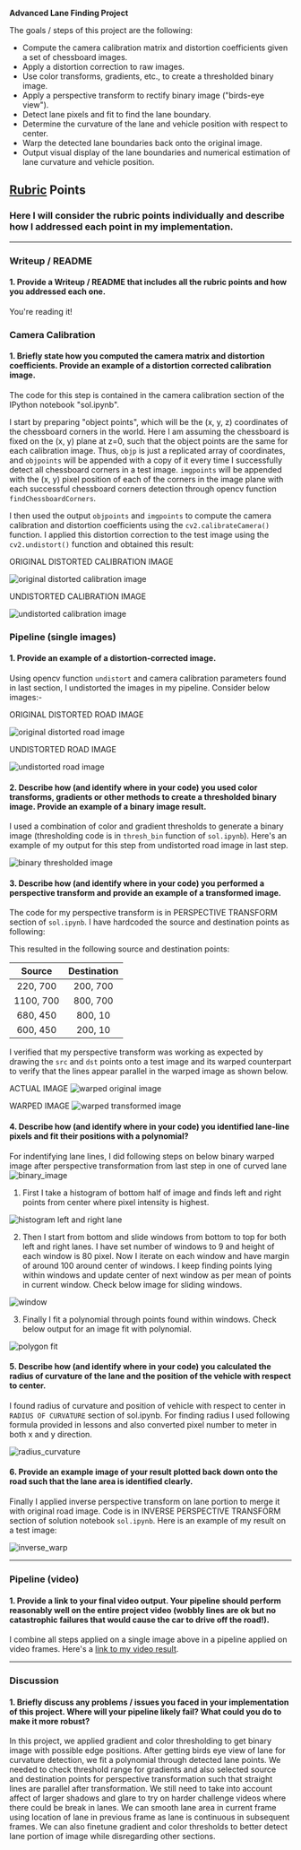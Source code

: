 **Advanced Lane Finding Project**

The goals / steps of this project are the following:

* Compute the camera calibration matrix and distortion coefficients given a set of chessboard images.
* Apply a distortion correction to raw images.
* Use color transforms, gradients, etc., to create a thresholded binary image.
* Apply a perspective transform to rectify binary image ("birds-eye view").
* Detect lane pixels and fit to find the lane boundary.
* Determine the curvature of the lane and vehicle position with respect to center.
* Warp the detected lane boundaries back onto the original image.
* Output visual display of the lane boundaries and numerical estimation of lane curvature and vehicle position.

[//]: # (Image References)

[image1]: ./output_images/distort.png "distored calibration image"
[image2]: ./output_images/cal1.png "undistorted camera calibration image"
[image3]: ./test_images/straight_lines1.jpg "distorted road image"
[image4]: ./output_images/cal2.png "undistorted road image"
[image5]: ./output_images/binary.png "binary thresholded image"
[image6]: ./output_images/warp_original.png "warped original image"
[image7]: ./output_images/warp_perspective.png "warped transformed image"
[image8]: ./output_images/histogram.png "histogram"
[image9]: ./output_images/window.png "window for lane detection"
[image10]: ./output_images/poly.png "polygon fit in lane curvature"
[image11]: ./output_images/radius.png "polygon fit in lane curvature"
[image12]: ./output_images/inverse.png "inverse perspective of detected lane back to orignal image"
[image13]: ./output_images/binary_warp.png "binary perspective transformation"
[video1]: ./project_output.mp4 "Video"

## [Rubric](https://review.udacity.com/#!/rubrics/571/view) Points

### Here I will consider the rubric points individually and describe how I addressed each point in my implementation.  

---

### Writeup / README

#### 1. Provide a Writeup / README that includes all the rubric points and how you addressed each one. 

You're reading it!

### Camera Calibration

#### 1. Briefly state how you computed the camera matrix and distortion coefficients. Provide an example of a distortion corrected calibration image.

The code for this step is contained in the camera calibration section of the IPython notebook "sol.ipynb".  

I start by preparing "object points", which will be the (x, y, z) coordinates of the chessboard corners in the world. Here I am assuming the chessboard is fixed on the (x, y) plane at z=0, such that the object points are the same for each calibration image.  Thus, `objp` is just a replicated array of coordinates, and `objpoints` will be appended with a copy of it every time I successfully detect all chessboard corners in a test image.  `imgpoints` will be appended with the (x, y) pixel position of each of the corners in the image plane with each successful chessboard corners detection through opencv function `findChessboardCorners`.  

I then used the output `objpoints` and `imgpoints` to compute the camera calibration and distortion coefficients using the `cv2.calibrateCamera()` function.  I applied this distortion correction to the test image using the `cv2.undistort()` function and obtained this result:

ORIGINAL DISTORTED CALIBRATION IMAGE

![original distorted calibration image][image1]

UNDISTORTED CALIBRATION IMAGE

![undistorted calibration image][image2]


### Pipeline (single images)

#### 1. Provide an example of a distortion-corrected image.

Using opencv function `undistort` and camera calibration parameters found in last section, I undistorted the images in my pipeline. Consider below images:-

ORIGINAL DISTORTED ROAD IMAGE

![original distorted road image][image3]

UNDISTORTED ROAD IMAGE

![undistorted road image][image4]


#### 2. Describe how (and identify where in your code) you used color transforms, gradients or other methods to create a thresholded binary image.  Provide an example of a binary image result.

I used a combination of color and gradient thresholds to generate a binary image (thresholding code is in `thresh_bin` function of `sol.ipynb`). Here's an example of my output for this step from undistorted road image in last step.

![binary thresholded image][image5]

#### 3. Describe how (and identify where in your code) you performed a perspective transform and provide an example of a transformed image.

The code for my perspective transform is in PERSPECTIVE TRANSFORM section of `sol.ipynb`. I have hardcoded the source and destination points as following:  

This resulted in the following source and destination points:

| Source        | Destination   | 
|:-------------:|:-------------:| 
| 220, 700      | 200, 700      | 
| 1100, 700     | 800, 700      |
| 680, 450      | 800, 10       |
| 600, 450      | 200, 10       |

I verified that my perspective transform was working as expected by drawing the `src` and `dst` points onto a test image and its warped counterpart to verify that the lines appear parallel in the warped image as shown below.

ACTUAL IMAGE
![warped original image][image6]

WARPED IMAGE
![warped transformed image][image7]

#### 4. Describe how (and identify where in your code) you identified lane-line pixels and fit their positions with a polynomial?

For indentifying lane lines, I did following steps on below binary warped image after perspective transformation from last step in one of curved lane   
![binary_image][image13]


1) First I take a histogram of bottom half of image and finds left and right points from center where pixel intensity is highest.

![histogram left and right lane][image8]

2) Then I start from bottom and slide windows from bottom to top for both left and right lanes. I have set number of windows to 9 and height of each window is 80 pixel. Now I iterate on each window and have margin of around 100 around center of windows. I keep finding points lying within windows and update center of next window as per mean of points in current window. Check below image for sliding windows.

![window][image9]

3) Finally I fit a polynomial through points found within windows. Check below output for an image fit with polynomial. 

![polygon fit][image10]


#### 5. Describe how (and identify where in your code) you calculated the radius of curvature of the lane and the position of the vehicle with respect to center.

I found radius of curvature and position of vehicle with respect to center in `RADIUS OF CURVATURE` section of sol.ipynb. For finding radius I used following formula provided in lessons and also converted pixel number to meter in both x and y direction.   

![radius_curvature][image11]

#### 6. Provide an example image of your result plotted back down onto the road such that the lane area is identified clearly.

Finally I applied inverse perspective transform on lane portion to merge it with original road image. Code is in INVERSE PERSPECTIVE TRANSFORM section of solution notebook `sol.ipynb`. Here is an example of my result on a test image:

![inverse_warp][image12]

---

### Pipeline (video)

#### 1. Provide a link to your final video output.  Your pipeline should perform reasonably well on the entire project video (wobbly lines are ok but no catastrophic failures that would cause the car to drive off the road!).

I combine all steps applied on a single image above in a pipeline applied on video frames. Here's a [link to my video result](./project_output.mp4).

---

### Discussion

#### 1. Briefly discuss any problems / issues you faced in your implementation of this project.  Where will your pipeline likely fail?  What could you do to make it more robust?

In this project, we applied gradient and color thresholding to get binary image with possible edge positions. After getting birds eye view of lane for curvature detection, we fit a polynomial through detected lane points. We needed to check threshold range for gradients and also selected source and destination points for perspective transformation such that straight lines are parallel after transformation. We still need to take into account affect of larger shadows and glare to try on harder challenge videos where there could be break in lanes. We can smooth lane area in current frame using location of lane in previous frame as lane is continuous in subsequent frames. We can also finetune gradient and color thresholds to better detect lane portion of image while disregarding other sections.
